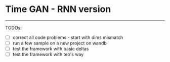 # Time GAN - RNN version

---

TODOs:
- [ ] correct all code problems - start with dims mismatch
- [ ] run a few sample on a new project on wandb 
- [ ] test the framework with basic deltas
- [ ] test the framework with teo's way